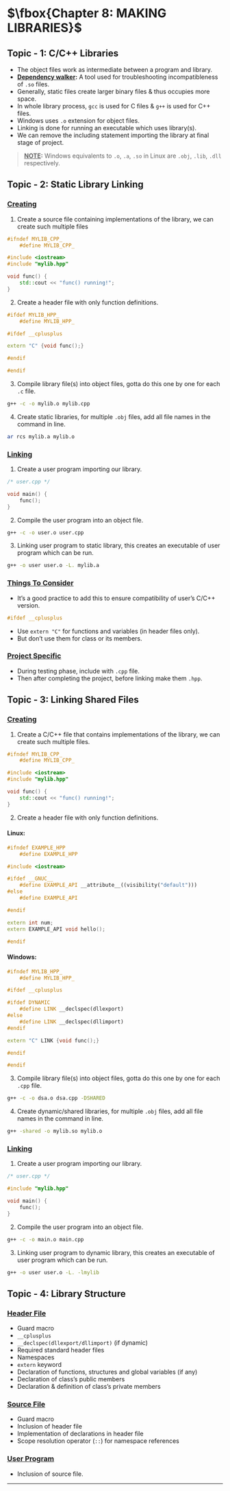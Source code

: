 # $\fbox{Chapter 8: MAKING LIBRARIES}$





## **Topic - 1: C/C++ Libraries**

- The object files work as intermediate between a program and library.
- **<u>Dependency walker</u>:** A tool used for troubleshooting incompatibleness of `.so` files.
- Generally, static files create larger binary files & thus occupies more space.
- In whole library process, `gcc` is used for C files & `g++` is used for C++ files.
- Windows uses `.o` extension for object files.
- Linking is done for running an executable which uses library(s).
- We can remove the including statement importing the library at final stage of project.

>**<u>NOTE</u>:**
>Windows equivalents to `.o`, `.a`, `.so` in Linux are `.obj`, `.lib`, `.dll` respectively.



## **Topic - 2: Static Library Linking**

### <u>Creating</u>

1. Create a source file containing implementations of the library, we can create such multiple files

```cpp
#ifndef MYLIB_CPP_
	#define MYLIB_CPP_

#include <iostream>
#include "mylib.hpp"

void func() {
	std::cout << "func() running!";
}
```

2. Create a header file with only function definitions.

```cpp
#ifdef MYLIB_HPP_
	#define MYLIB_HPP_

#ifdef __cplusplus

extern "C" {void func();}

#endif

#endif
```

3. Compile library file(s) into object files, gotta do this one by one for each `.c` file.

```sh
g++ -c -o mylib.o mylib.cpp
```

4. Create static libraries, for multiple `.obj` files, add all file names in the command in line.

```sh
ar rcs mylib.a mylib.o
```


### <u>Linking</u>

1. Create a user program importing our library.

```cpp
/* user.cpp */

void main() {
	func();
}
```

2. Compile the user program into an object file.

```sh
g++ -c -o user.o user.cpp
```

3. Linking user program to static library, this creates an executable of user program which can be run.

```sh
g++ -o user user.o -L. mylib.a
```


### <u>Things To Consider</u>

- It’s a good practice to add this to ensure compatibility of user’s C/C++ version.

```cpp
#ifdef __cplusplus
```

- Use `extern "C"` for functions and variables (in header files only).
- But don’t use them for class or its members.


### <u>Project Specific</u>

- During testing phase, include with `.cpp` file.
- Then after completing the project, before linking make them `.hpp`.



## **Topic - 3: Linking Shared Files**

### <u>Creating</u>

1. Create a C/C++ file that contains implementations of the library, we can create such multiple files.

```cpp
#ifndef MYLIB_CPP_
	#define MYLIB_CPP_

#include <iostream>
#include "mylib.hpp"

void func() {
	std::cout << "func() running!";
}
```

2. Create a header file with only function definitions.

#### Linux:

```cpp
#ifndef EXAMPLE_HPP
	#define EXAMPLE_HPP

#include <iostream>

#ifdef __GNUC__
	#define EXAMPLE_API __attribute__((visibility("default")))
#else
	#define EXAMPLE_API

#endif

extern int num;
extern EXAMPLE_API void hello();

#endif
```

#### Windows:

```cpp
#ifndef MYLIB_HPP_
	#define MYLIB_HPP_

#ifdef __cplusplus

#ifdef DYNAMIC
	#define LINK __declspec(dllexport)
#else
	#define LINK __declspec(dllimport)
#endif

extern "C" LINK {void func();}

#endif

#endif
```

3. Compile library file(s) into object files, gotta do this one by one for each `.cpp` file.

```sh
g++ -c -o dsa.o dsa.cpp -DSHARED
```

4. Create dynamic/shared libraries, for multiple `.obj` files, add all file names in the command in line.

```sh
g++ -shared -o mylib.so mylib.o
```

### <u>Linking</u>

1. Create a user program importing our library.

```cpp
/* user.cpp */

#include "mylib.hpp"

void main() {
	func();
}
```

2. Compile the user program into an object file.

```sh
g++ -c -o main.o main.cpp
```

3. Linking user program to dynamic library, this creates an executable of user program which can be run.

```sh
g++ -o user user.o -L. -lmylib
```


## **Topic - 4: Library Structure**

### <u>Header File</u>

- Guard macro
- `__cplusplus`
- `__declspec(dllexport/dllimport)` (if dynamic)
- Required standard header files
- Namespaces
- `extern` keyword
- Declaration of functions, structures and global variables (if any)
- Declaration of class’s public members
- Declaration & definition of class’s private members


### <u>Source File</u>

- Guard macro
- Inclusion of header file
- Implementation of declarations in header file
- Scope resolution operator (`::`) for namespace references


### <u>User Program</u>

- Inclusion of source file.

---
